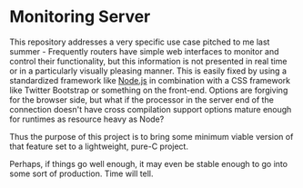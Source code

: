 # Monitoring Server

This repository addresses a very specific use case pitched to me last summer -
Frequently routers have simple web interfaces to monitor and control their
functionality, but this information is not presented in real time or in a
particularly visually pleasing manner. This is easily fixed by using a
standardized framework like [Node.js](https://nodejs.org/en/) in combination
with a CSS framework like Twitter Bootstrap or something on the front-end.
Options are forgiving for the browser side, but what if the processor in the
server end of the connection doesn't have cross compilation support options
mature enough for runtimes as resource heavy as Node?

Thus the purpose of this project is to bring some minimum viable version of
that feature set to a lightweight, pure-C project.

Perhaps, if things go well enough, it may even be stable enough to go into some
sort of production. Time will tell.
